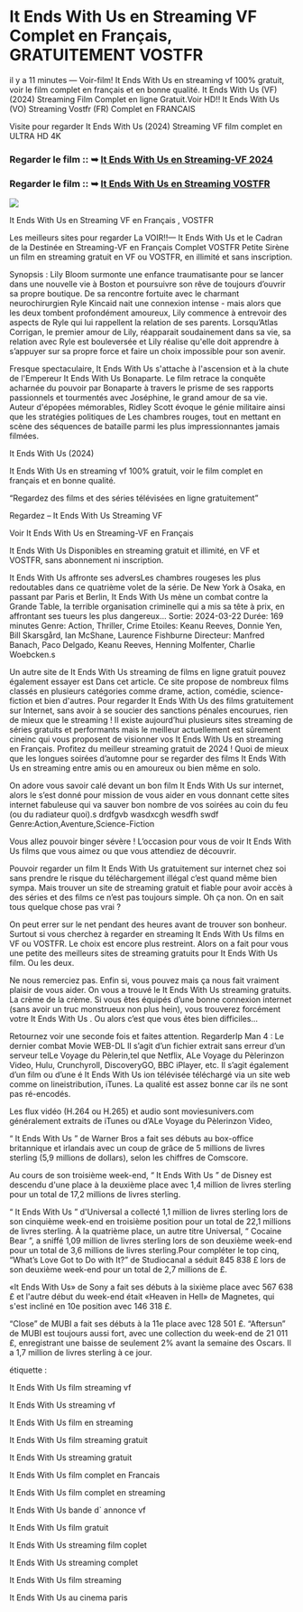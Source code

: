 # It Ends With Us en Streaming VF Complet en Français, GRATUITEMENT VOSTFR

il y a 11 minutes — Voir-film! It Ends With Us en streaming vf 100% gratuit, voir le film complet en français et en bonne qualité. It Ends With Us (VF) (2024) Streaming Film Complet en ligne Gratuit.Voir HD!! It Ends With Us (VO) Streaming Vostfr (FR) Complet en FRANCAIS

Visite pour regarder It Ends With Us (2024) Streaming VF film complet en ULTRA HD 4K

### Regarder le film :: ➥ [It Ends With Us en Streaming-VF 2024](https://t.co/47U1u4jDyE)

### Regarder le film :: ➥ [It Ends With Us en Streaming VOSTFR](https://t.co/47U1u4jDyE)

<p dir="auto"><a href="https://t.co/47U1u4jDyE" title="PLAYHD" rel="nofollow"><img src="https://i.imgur.com/jhNGoEt.gif" style="max-width: 100%;"></a></p>

It Ends With Us en Streaming VF en Français , VOSTFR

Les meilleurs sites pour regarder La VOIR!!— It Ends With Us et le Cadran de la Destinée en Streaming-VF en Français Complet VOSTFR Petite Sirène un film en streaming gratuit en VF ou VOSTFR, en illimité et sans inscription.

Synopsis : Lily Bloom surmonte une enfance traumatisante pour se lancer dans une nouvelle vie à Boston et poursuivre son rêve de toujours d’ouvrir sa propre boutique. De sa rencontre fortuite avec le charmant neurochirurgien Ryle Kincaid nait une connexion intense - mais alors que les deux tombent profondément amoureux, Lily commence à entrevoir des aspects de Ryle qui lui rappellent la relation de ses parents. Lorsqu’Atlas Corrigan, le premier amour de Lily, réapparait soudainement dans sa vie, sa relation avec Ryle est bouleversée et Lily réalise qu'elle doit apprendre à s’appuyer sur sa propre force et faire un choix impossible pour son avenir.

Fresque spectaculaire, It Ends With Us s'attache à l'ascension et à la chute de l'Empereur It Ends With Us Bonaparte. Le film retrace la conquête acharnée du pouvoir par Bonaparte à travers le prisme de ses rapports passionnels et tourmentés avec Joséphine, le grand amour de sa vie. Auteur d'épopées mémorables, Ridley Scott évoque le génie militaire ainsi que les stratégies politiques de Les chambres rouges, tout en mettant en scène des séquences de bataille parmi les plus impressionnantes jamais filmées.

It Ends With Us (2024)

It Ends With Us en streaming vf 100% gratuit, voir le film complet en français et en bonne qualité.

“Regardez des films et des séries télévisées en ligne gratuitement”

Regardez – It Ends With Us Streaming VF

Voir It Ends With Us en Streaming-VF en Français

It Ends With Us Disponibles en streaming gratuit et illimité, en VF et VOSTFR, sans abonnement ni inscription.

It Ends With Us affronte ses adversLes chambres rougeses les plus redoutables dans ce quatrième volet de la série. De New York à Osaka, en passant par Paris et Berlin, It Ends With Us mène un combat contre la Grande Table, la terrible organisation criminelle qui a mis sa tête à prix, en affrontant ses tueurs les plus dangereux... Sortie: 2024-03-22 Durée: 169 minutes Genre: Action, Thriller, Crime Etoiles: Keanu Reeves, Donnie Yen, Bill Skarsgård, Ian McShane, Laurence Fishburne Directeur: Manfred Banach, Paco Delgado, Keanu Reeves, Henning Molfenter, Charlie Woebcken.s

Un autre site de It Ends With Us streaming de films en ligne gratuit pouvez également essayer est Dans cet article. Ce site propose de nombreux films classés en plusieurs catégories comme drame, action, comédie, science-fiction et bien d'autres. Pour regarder It Ends With Us des films gratuitement sur Internet, sans avoir à se soucier des sanctions pénales encourues, rien de mieux que le streaming ! Il existe aujourd’hui plusieurs sites streaming de séries gratuits et performants mais le meilleur actuellement est sûrement cineinc qui vous proposent de visionner vos It Ends With Us en streaming en Français. Profitez du meilleur streaming gratuit de 2024 ! Quoi de mieux que les longues soirées d’automne pour se regarder des films It Ends With Us en streaming entre amis ou en amoureux ou bien même en solo.

On adore vous savoir calé devant un bon film It Ends With Us sur internet, alors le s’est donné pour mission de vous aider en vous donnant cette sites internet fabuleuse qui va sauver bon nombre de vos soirées au coin du feu (ou du radiateur quoi).s drdfgvb wasdxcgh wesdfh swdf Genre:Action,Aventure,Science-Fiction

Vous allez pouvoir binger sévère ! L’occasion pour vous de voir It Ends With Us films que vous aimez ou que vous attendiez de découvrir.

Pouvoir regarder un film It Ends With Us gratuitement sur internet chez soi sans prendre le risque du téléchargement illégal c’est quand même bien sympa. Mais trouver un site de streaming gratuit et fiable pour avoir accès à des séries et des films ce n’est pas toujours simple. Oh ça non. On en sait tous quelque chose pas vrai ?

On peut errer sur le net pendant des heures avant de trouver son bonheur. Surtout si vous cherchez à regarder en streaming It Ends With Us films en VF ou VOSTFR. Le choix est encore plus restreint. Alors on a fait pour vous une petite des meilleurs sites de streaming gratuits pour It Ends With Us film. Ou les deux.

Ne nous remerciez pas. Enfin si, vous pouvez mais ça nous fait vraiment plaisir de vous aider. On vous a trouvé le It Ends With Us streaming gratuits. La crème de la crème. Si vous êtes équipés d’une bonne connexion internet (sans avoir un truc monstrueux non plus hein), vous trouverez forcément votre It Ends With Us . Ou alors c’est que vous êtes bien difficiles…

Retournez voir une seconde fois et faites attention. RegarderIp Man 4 : Le dernier combat Movie WEB-DL Il s’agit d’un fichier extrait sans erreur d’un serveur telLe Voyage du Pèlerin,tel que Netflix, ALe Voyage du Pèlerinzon Video, Hulu, Crunchyroll, DiscoveryGO, BBC iPlayer, etc. Il s’agit également d’un film ou d’une é It Ends With Us ion télévisée téléchargé via un site web comme on lineistribution, iTunes. La qualité est assez bonne car ils ne sont pas ré-encodés.

Les flux vidéo (H.264 ou H.265) et audio sont moviesunivers.com généralement extraits de iTunes ou d’ALe Voyage du Pèlerinzon Video,

“ It Ends With Us ” de Warner Bros a fait ses débuts au box-office britannique et irlandais avec un coup de grâce de 5 millions de livres sterling (5,9 millions de dollars), selon les chiffres de Comscore.

Au cours de son troisième week-end, “ It Ends With Us ” de Disney est descendu d'une place à la deuxième place avec 1,4 million de livres sterling pour un total de 17,2 millions de livres sterling.

“ It Ends With Us ” d'Universal a collecté 1,1 million de livres sterling lors de son cinquième week-end en troisième position pour un total de 22,1 millions de livres sterling. À la quatrième place, un autre titre Universal, “ Cocaine Bear ”, a sniffé 1,09 million de livres sterling lors de son deuxième week-end pour un total de 3,6 millions de livres sterling.Pour compléter le top cinq, “What’s Love Got to Do with It?” de Studiocanal a séduit 845 838 £ lors de son deuxième week-end pour un total de 2,7 millions de £.

«It Ends With Us» de Sony a fait ses débuts à la sixième place avec 567 638 £ et l'autre début du week-end était «Heaven in Hell» de Magnetes, qui s'est incliné en 10e position avec 146 318 £.

“Close” de MUBI a fait ses débuts à la 11e place avec 128 501 £. “Aftersun” de MUBI est toujours aussi fort, avec une collection du week-end de 21 011 £, enregistrant une baisse de seulement 2% avant la semaine des Oscars. Il a 1,7 million de livres sterling à ce jour.

étiquette :

It Ends With Us film streaming vf

It Ends With Us streaming vf

It Ends With Us film en streaming

It Ends With Us film streaming gratuit

It Ends With Us streaming gratuit

It Ends With Us film complet en Francais

It Ends With Us film complet en streaming

It Ends With Us bande d` annonce vf

It Ends With Us film gratuit

It Ends With Us streaming film coplet

It Ends With Us streaming complet

It Ends With Us film streaming

It Ends With Us au cinema paris
